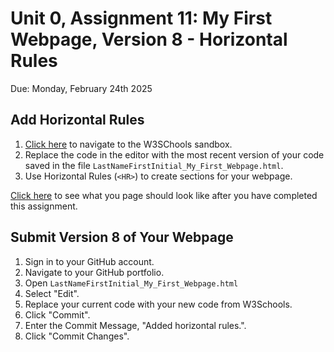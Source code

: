 # Unit 0, Assignment 11: My First Webpage, Version 8 - Horizontal Rules
Due: Monday, February 24th 2025

## Add Horizontal Rules

1. [Click here](https://www.w3schools.com/html/tryit.asp?filename=tryhtml_intro) to navigate to the W3SChools sandbox.
2. Replace the code in the editor with the most recent version of your code saved in the file `LastNameFirstInitial_My_First_Webpage.html`.
3. Use Horizontal Rules (`<HR>`) to create sections for your webpage.

[Click here](https://mrjswotinsky.github.io/HTML_v8_sample.html) to see what you page should look like after you have completed this assignment.

## Submit Version 8 of Your Webpage

1. Sign in to your GitHub account.
2. Navigate to your GitHub portfolio.
3. Open `LastNameFirstInitial_My_First_Webpage.html`
4. Select "Edit".
5. Replace your current code with your new code from W3Schools.
6. Click "Commit".
7. Enter the Commit Message, "Added horizontal rules.".
8. Click "Commit Changes".
